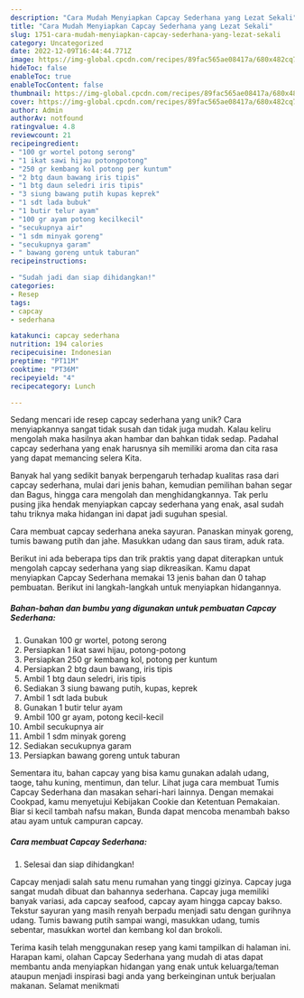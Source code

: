 ```yaml
---
description: "Cara Mudah Menyiapkan Capcay Sederhana yang Lezat Sekali"
title: "Cara Mudah Menyiapkan Capcay Sederhana yang Lezat Sekali"
slug: 1751-cara-mudah-menyiapkan-capcay-sederhana-yang-lezat-sekali
category: Uncategorized
date: 2022-12-09T16:44:44.771Z
image: https://img-global.cpcdn.com/recipes/89fac565ae08417a/680x482cq70/capcay-sederhana-foto-resep-utama.jpg
hideToc: false
enableToc: true
enableTocContent: false
thumbnail: https://img-global.cpcdn.com/recipes/89fac565ae08417a/680x482cq70/capcay-sederhana-foto-resep-utama.jpg
cover: https://img-global.cpcdn.com/recipes/89fac565ae08417a/680x482cq70/capcay-sederhana-foto-resep-utama.jpg
author: Admin
authorAv: notfound
ratingvalue: 4.8
reviewcount: 21
recipeingredient:
- "100 gr wortel potong serong"
- "1 ikat sawi hijau potongpotong"
- "250 gr kembang kol potong per kuntum"
- "2 btg daun bawang iris tipis"
- "1 btg daun seledri iris tipis"
- "3 siung bawang putih kupas keprek"
- "1 sdt lada bubuk"
- "1 butir telur ayam"
- "100 gr ayam potong kecilkecil"
- "secukupnya air"
- "1 sdm minyak goreng"
- "secukupnya garam"
- " bawang goreng untuk taburan"
recipeinstructions:

- "Sudah jadi dan siap dihidangkan!"
categories:
- Resep
tags:
- capcay
- sederhana

katakunci: capcay sederhana 
nutrition: 194 calories
recipecuisine: Indonesian
preptime: "PT11M"
cooktime: "PT36M"
recipeyield: "4"
recipecategory: Lunch

---
```





Sedang mencari ide resep capcay sederhana yang unik? Cara menyiapkannya sangat tidak susah dan tidak juga mudah. Kalau keliru mengolah maka hasilnya akan hambar dan bahkan tidak sedap. Padahal capcay sederhana yang enak harusnya sih memiliki aroma dan cita rasa yang dapat memancing selera Kita.





Banyak hal yang sedikit banyak berpengaruh terhadap kualitas rasa dari capcay sederhana, mulai dari jenis bahan, kemudian pemilihan bahan segar dan Bagus, hingga cara mengolah dan menghidangkannya. Tak perlu pusing jika hendak menyiapkan capcay sederhana yang enak,      asal sudah tahu triknya maka hidangan ini dapat jadi suguhan spesial.














Cara membuat capcay sederhana aneka sayuran. Panaskan minyak goreng, tumis bawang putih dan jahe. Masukkan udang dan saus tiram, aduk rata.






Berikut ini ada beberapa tips dan trik praktis yang dapat diterapkan untuk mengolah capcay sederhana yang siap dikreasikan. Kamu dapat menyiapkan Capcay Sederhana memakai 13 jenis bahan dan 0 tahap pembuatan. Berikut ini langkah-langkah untuk menyiapkan hidangannya.

<!--inarticleads1-->

##### Bahan-bahan dan bumbu yang digunakan untuk pembuatan Capcay Sederhana:

1. Gunakan 100 gr wortel, potong serong
1. Persiapkan 1 ikat sawi hijau, potong-potong
1. Persiapkan 250 gr kembang kol, potong per kuntum
1. Persiapkan 2 btg daun bawang, iris tipis
1. Ambil 1 btg daun seledri, iris tipis
1. Sediakan 3 siung bawang putih, kupas, keprek
1. Ambil 1 sdt lada bubuk
1. Gunakan 1 butir telur ayam
1. Ambil 100 gr ayam, potong kecil-kecil
1. Ambil secukupnya air
1. Ambil 1 sdm minyak goreng
1. Sediakan secukupnya garam
1. Persiapkan  bawang goreng untuk taburan


Sementara itu, bahan capcay yang bisa kamu gunakan adalah udang, taoge, tahu kuning, mentimun, dan telur. Lihat juga cara membuat Tumis Capcay Sederhana dan masakan sehari-hari lainnya. Dengan memakai Cookpad, kamu menyetujui Kebijakan Cookie dan Ketentuan Pemakaian. Biar si kecil tambah nafsu makan, Bunda dapat mencoba menambah bakso atau ayam untuk campuran capcay. 

<!--inarticleads2-->

##### Cara membuat Capcay Sederhana:


1. Selesai dan siap dihidangkan!

Capcay menjadi salah satu menu rumahan yang tinggi gizinya. Capcay juga sangat mudah dibuat dan bahannya sederhana. Capcay juga memiliki banyak variasi, ada capcay seafood, capcay ayam hingga capcay bakso. Tekstur sayuran yang masih renyah berpadu menjadi satu dengan gurihnya udang. Tumis bawang putih sampai wangi, masukkan udang, tumis sebentar, masukkan wortel dan kembang kol dan brokoli. 

Terima kasih telah menggunakan resep yang kami tampilkan di halaman ini. Harapan kami, olahan Capcay Sederhana yang mudah di atas dapat membantu anda menyiapkan hidangan yang enak untuk keluarga/teman ataupun menjadi inspirasi bagi anda yang berkeinginan untuk berjualan makanan. Selamat menikmati
